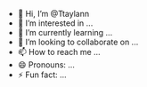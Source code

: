 - 👋 Hi, I’m @Ttaylann
- 👀 I’m interested in ...
- 🌱 I’m currently learning ...
- 💞️ I’m looking to collaborate on ...
- 📫 How to reach me ...
- 😄 Pronouns: ...
- ⚡ Fun fact: ...

<!---
Ttaylann/Ttaylann is a ✨ special ✨ repository because its `README.md` (this file) appears on your GitHub profile.
You can click the Preview link to take a look at your changes.
--->

